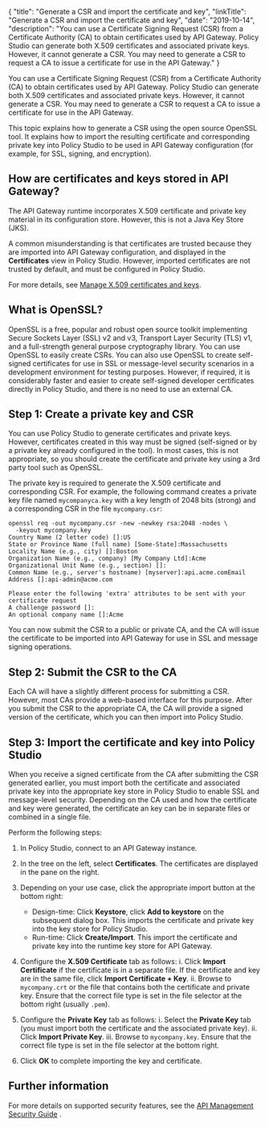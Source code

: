 {
"title": "Generate a CSR and import the certificate and key",
"linkTitle": "Generate a CSR and import the certificate and key",
"date": "2019-10-14",
"description": "You can use a Certificate Signing Request (CSR) from a Certificate Authority (CA) to obtain certificates used by API Gateway. Policy Studio can generate both X.509 certificates and associated private keys. However, it cannot generate a CSR. You may need to generate a CSR to request a CA to issue a certificate for use in the API Gateway."
}
﻿

You can use a Certificate Signing Request (CSR) from a Certificate Authority (CA) to obtain certificates used by API Gateway. Policy Studio can generate both X.509 certificates and associated private keys. However, it cannot generate a CSR. You may need to generate a CSR to request a CA to issue a certificate for use in the API Gateway.

This topic explains how to generate a CSR using the open source OpenSSL tool. It explains how to import the resulting certificate and corresponding private key into Policy Studio to be used in API Gateway configuration (for example, for SSL, signing, and encryption).

How are certificates and keys stored in API Gateway?
----------------------------------------------------

The API Gateway runtime incorporates X.509 certificate and private key material in its configuration store. However, this is not a Java Key Store (JKS).

A common misunderstanding is that certificates are trusted because they are imported into API Gateway configuration, and displayed in the **Certificates** view in Policy Studio. However, imported certificates are not trusted by default, and must be configured in Policy Studio.

For more details, see [Manage X.509 certificates and keys](../CommonTopics/general_certificates.htm).

What is OpenSSL?
----------------

OpenSSL is a free, popular and robust open source toolkit implementing Secure Sockets Layer (SSL) v2 and v3, Transport Layer Security (TLS) v1, and a full-strength general purpose cryptography library. You can use OpenSSL to easily create CSRs. You can also use OpenSSL to create self-signed certificates for use in SSL or message-level security scenarios in a development environment for testing purposes. However, if required, it is considerably faster and easier to create self-signed developer certificates directly in Policy Studio, and there is no need to use an external CA.

Step 1: Create a private key and CSR
------------------------------------

You can use Policy Studio to generate certificates and private keys. However, certificates created in this way must be signed (self-signed or by a private key already configured in the tool). In most cases, this is not appropriate, so you should create the certificate and private key using a 3rd party tool such as OpenSSL.

The private key is required to generate the X.509 certificate and corresponding CSR. For example, the following command creates a private key file named `mycompanyca.key` with a key length of 2048 bits (strong) and a corresponding CSR in the file `mycompany.csr`:

``` {space="preserve"}
openssl req -out mycompany.csr -new -newkey rsa:2048 -nodes \
  -keyout mycompany.key
Country Name (2 letter code) []:US
State or Province Name (full name) [Some-State]:Massachusetts
Locality Name (e.g., city) []:Boston
Organization Name (e.g., company) [My Company Ltd]:Acme
Organizational Unit Name (e.g., section) []:
Common Name (e.g., server's hostname) [myserver]:api.acme.comEmail 
Address []:api-admin@acme.com
```

``` {space="preserve"}
Please enter the following 'extra' attributes to be sent with your certificate request
A challenge password []:
An optional company name []:Acme
```

You can now submit the CSR to a public or private CA, and the CA will issue the certificate to be imported into API Gateway for use in SSL and message signing operations.

Step 2: Submit the CSR to the CA
--------------------------------

Each CA will have a slightly different process for submitting a CSR. However, most CAs provide a web-based interface for this purpose. After you submit the CSR to the appropriate CA, the CA will provide a signed version of the certificate, which you can then import into Policy Studio.

Step 3: Import the certificate and key into Policy Studio
---------------------------------------------------------

When you receive a signed certificate from the CA after submitting the CSR generated earlier, you must import both the certificate and associated private key into the appropriate key store in Policy Studio to enable SSL and message-level security. Depending on the CA used and how the certificate and key were generated, the certificate an key can be in separate files or combined in a single file.

Perform the following steps:

1.  In Policy Studio, connect to an API Gateway instance.
2.  In the tree on the left, select **Certificates**. The certificates are displayed in the pane on the right.
3.  Depending on your use case, click the appropriate import button at the bottom right:
    -   Design-time: Click **Keystore**, click **Add to keystore** on the subsequent dialog box. This imports the certificate and private key into the key store for Policy Studio.
    -   Run-time: Click **Create/Import**. This import the certificate and private key into the runtime key store for API Gateway.

    >
4.  Configure the **X.509 Certificate** tab as follows:
    i.  Click **Import Certificate** if the certificate is in a separate file. If the certificate and key are in the same file, click **Import Certificate + Key**.
    ii. Browse to `mycompany.crt` or the file that contains both the certificate and private key. Ensure that the correct file type is set in the file selector at the bottom right (usually `.pem`).
5.  Configure the **Private Key** tab as follows:
    i.  Select the **Private Key** tab (you must import both the certificate and the associated private key).
    ii. Click **Import Private Key**.
    iii. Browse to `mycompany.key`. Ensure that the correct file type is set in the file selector at the bottom right.
6.  Click **OK** to complete importing the key and certificate.

Further information
-------------------

For more details on supported security features, see the
[API Management Security Guide](/bundle/APIGateway_77_SecurityGuide_allOS_en_HTML5)
.
